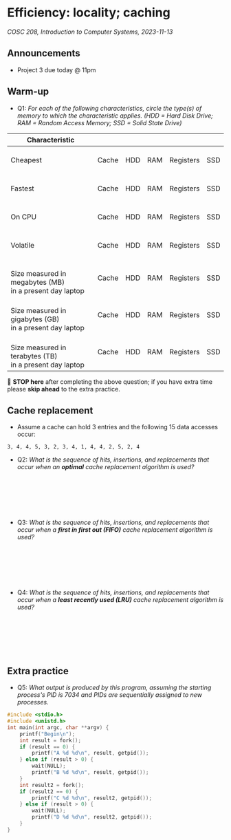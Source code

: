 # Efficiency: locality; caching
_COSC 208, Introduction to Computer Systems, 2023-11-13_

## Announcements
* Project 3 due today @ 11pm

## Warm-up

* Q1: _For each of the following characteristics, circle the type(s) of memory to which the characteristic applies. (HDD = Hard Disk Drive; RAM = Random Access Memory; SSD = Solid State Drive)_

| Characteristic | | | | | |
|-----|-|-|-|-|-|
| <br/>Cheapest<br/><br/> | Cache | HDD | RAM | Registers | SSD |
| <br/>Fastest<br/><br/> | Cache | HDD | RAM | Registers | SSD |
| <br/>On CPU<br/><br/> | Cache | HDD | RAM | Registers | SSD |
| <br/>Volatile<br/><br/> | Cache | HDD | RAM | Registers | SSD |
| <br/>Size measured in megabytes (MB)<br/>in a present day laptop | Cache | HDD | RAM | Registers | SSD |
| <br/>Size measured in gigabytes (GB)<br/>in a present day laptop | Cache | HDD | RAM | Registers | SSD |
| <br/>Size measured in terabytes (TB)<br/>in a present day laptop | Cache | HDD | RAM | Registers | SSD |

🛑 **STOP here** after completing the above question; if you have extra time please **skip ahead** to the extra practice.

<div style="page-break-after:always;"></div>

## Cache replacement

* Assume a cache can hold 3 entries and the following 15 data accesses occur: 
```
3, 4, 4, 5, 3, 2, 3, 4, 1, 4, 4, 2, 5, 2, 4
```
* Q2: _What is the sequence of hits, insertions, and replacements that occur when an **optimal** cache replacement algorithm is used?_

<p style="height:6em;"></p>

* Q3: _What is the sequence of hits, insertions, and replacements that occur when a **first in first out (FIFO)** cache replacement algorithm is used?_

<p style="height:6em;"></p>

* Q4: _What is the sequence of hits, insertions, and replacements that occur when a **least recently used (LRU)** cache replacement algorithm is used?_

<p style="height:6em;"></p>

## Extra practice

* Q5: _What output is produced by this program, assuming the starting process's PID is 7034 and PIDs are sequentially assigned to new processes._


```c
#include <stdio.h>
#include <unistd.h>
int main(int argc, char **argv) {
    printf("Begin\n");
    int result = fork();
    if (result == 0) {
        printf("A %d %d\n", result, getpid());
    } else if (result > 0) {
        wait(NULL);
        printf("B %d %d\n", result, getpid());
    }
    int result2 = fork();
    if (result2 == 0) {
        printf("C %d %d\n", result2, getpid());
    } else if (result > 0) {
        wait(NULL);
        printf("D %d %d\n", result2, getpid());
    }
}
```

<p style="height:6em;"></p>
